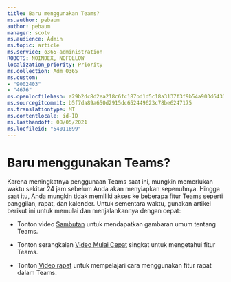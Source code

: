 ```yaml
---
title: Baru menggunakan Teams?
ms.author: pebaum
author: pebaum
manager: scotv
ms.audience: Admin
ms.topic: article
ms.service: o365-administration
ROBOTS: NOINDEX, NOFOLLOW
localization_priority: Priority
ms.collection: Adm_O365
ms.custom:
- "9002403"
- "4676"
ms.openlocfilehash: a29b2dc8d2ea218c6fc187bd1d5c18a3137f3f9b54a903d6433063c233f1996c
ms.sourcegitcommit: b5f7da89a650d2915dc652449623c78be6247175
ms.translationtype: MT
ms.contentlocale: id-ID
ms.lasthandoff: 08/05/2021
ms.locfileid: "54011699"
---
```

# <a name="new-to-teams"></a>Baru menggunakan Teams?

Karena meningkatnya penggunaan Teams saat ini, mungkin memerlukan waktu sekitar 24 jam sebelum Anda akan menyiapkan sepenuhnya. Hingga saat itu, Anda mungkin tidak memiliki akses ke beberapa fitur Teams seperti panggilan, rapat, dan kalender. Untuk sementara waktu, gunakan artikel berikut ini untuk memulai dan menjalankannya dengan cepat: 

- Tonton video [Sambutan](https://support.office.com/article/welcome-to-microsoft-teams-b98d533f-118e-4bae-bf44-3df2470c2b12) untuk mendapatkan gambaran umum tentang Teams.

- Tonton serangkaian [Video Mulai Cepat](https://support.office.com/article/video-what-is-microsoft-teams-422bf3aa-9ae8-46f1-83a2-e65720e1a34d) singkat untuk mengetahui fitur Teams.

- Tonton [Video rapat](https://support.office.com/article/join-a-teams-meeting-078e9868-f1aa-4414-8bb9-ee88e9236ee4) untuk mempelajari cara menggunakan fitur rapat dalam Teams.
